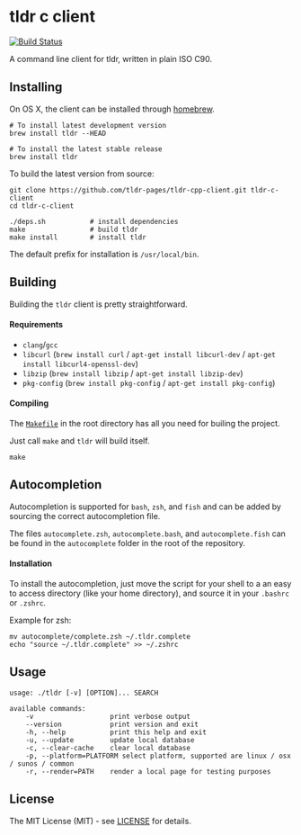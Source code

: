tldr c client
=============

[![Build Status](https://travis-ci.org/tldr-pages/tldr-cpp-client.svg)](https://travis-ci.org/tldr-pages/tldr-cpp-client)

A command line client for tldr, written in plain ISO C90.


## Installing

On OS X, the client can be installed through [homebrew](http://brew.sh/).

```
# To install latest development version
brew install tldr --HEAD

# To install the latest stable release
brew install tldr
```

To build the latest version from source:
```
git clone https://github.com/tldr-pages/tldr-cpp-client.git tldr-c-client
cd tldr-c-client

./deps.sh           # install dependencies
make                # build tldr
make install        # install tldr
```

The default prefix for installation is `/usr/local/bin`.



## Building

Building the `tldr` client is pretty straightforward.

#### Requirements

- `clang`/`gcc`
- `libcurl` (`brew install curl` / `apt-get install libcurl-dev` / `apt-get install libcurl4-openssl-dev`)
- `libzip` (`brew install libzip` / `apt-get install libzip-dev`)
- `pkg-config` (`brew install pkg-config` / `apt-get install pkg-config`)

#### Compiling

The [`Makefile`](https://github.com/tldr-pages/tldr-cpp-client/blob/master/Makefile)
in the root directory has all you need for builing the project.

Just call `make` and `tldr` will build itself.

```
make
```


## Autocompletion

Autocompletion is supported for `bash`, `zsh`, and `fish` and can be added by sourcing
the correct autocompletion file.

The files `autocomplete.zsh`, `autocomplete.bash`, and `autocomplete.fish` can be found in the `autocomplete`
folder in the root of the repository.

#### Installation

To install the autocompletion, just move the script for your shell to a an easy
to access directory (like your home directory), and source it in your `.bashrc` or `.zshrc`.

Example for zsh:

```
mv autocomplete/complete.zsh ~/.tldr.complete
echo "source ~/.tldr.complete" >> ~/.zshrc
```



## Usage

```
usage: ./tldr [-v] [OPTION]... SEARCH

available commands:
    -v                   print verbose output
    --version            print version and exit
    -h, --help           print this help and exit
    -u, --update         update local database
    -c, --clear-cache    clear local database
    -p, --platform=PLATFORM select platform, supported are linux / osx / sunos / common
    -r, --render=PATH    render a local page for testing purposes
```

## License

The MIT License (MIT) - see [LICENSE](https://github.com/tldr-pages/tldr-cpp-client/blob/master/LICENSE) for details.

